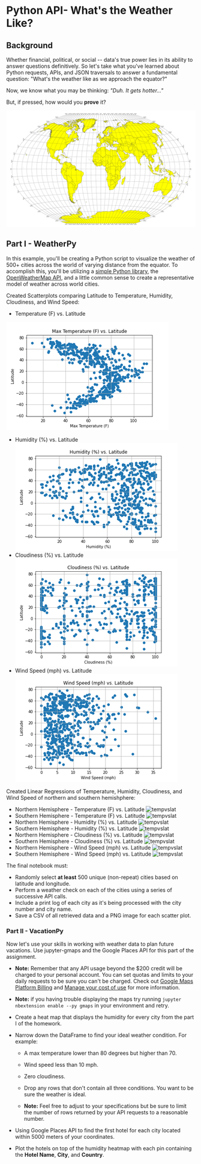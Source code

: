 # Python API- What's the Weather Like?

## Background

Whether financial, political, or social -- data's true power lies in its ability to answer questions definitively. So let's take what you've learned about Python requests, APIs, and JSON traversals to answer a fundamental question: "What's the weather like as we approach the equator?"

Now, we know what you may be thinking: _"Duh. It gets hotter..."_

But, if pressed, how would you **prove** it?

![equator](Images/equatorsign.png)

## Part I - WeatherPy

In this example, you'll be creating a Python script to visualize the weather of 500+ cities across the world of varying distance from the equator. To accomplish this, you'll be utilizing a [simple Python library](https://pypi.python.org/pypi/citipy), the [OpenWeatherMap API](https://openweathermap.org/api), and a little common sense to create a representative model of weather across world cities.

Created Scatterplots comparing Latitude to Temperature, Humidity, Cloudiness, and Wind Speed:

* Temperature (F) vs. Latitude

![tempvslat](Images/tempvslat.png)
* Humidity (%) vs. Latitude
![tempvslat](Images/humvslat.png)
* Cloudiness (%) vs. Latitude
![tempvslat](Images/cloudvslat.png)
* Wind Speed (mph) vs. Latitude
![tempvslat](Images/windvslat.png)

Created Linear Regressions of Temperature, Humidity, Cloudiness, and Wind Speed of northern and southern hemishphere:

* Northern Hemisphere - Temperature (F) vs. Latitude
![tempvslat](Images/nh_temp_v_lat.png.png)
* Southern Hemisphere - Temperature (F) vs. Latitude
![tempvslat](Images/sh_temp_v_lat.png.png)
* Northern Hemisphere - Humidity (%) vs. Latitude
![tempvslat](Images/nh_hum_v_lat.png.png)
* Southern Hemisphere - Humidity (%) vs. Latitude
![tempvslat](Images/sh_hum_v_lat.png.png)
* Northern Hemisphere - Cloudiness (%) vs. Latitude
![tempvslat](Images/nh_cloud_v_lat.png.png)
* Southern Hemisphere - Cloudiness (%) vs. Latitude
![tempvslat](Images/sh_cloud_v_lat.png.png)
* Northern Hemisphere - Wind Speed (mph) vs. Latitude
![tempvslat](Images/nh_wind_v_lat.png.png)
* Southern Hemisphere - Wind Speed (mph) vs. Latitude
![tempvslat](Images/sh_wind_v_lat.png.png)

The final notebook must:

* Randomly select **at least** 500 unique (non-repeat) cities based on latitude and longitude.
* Perform a weather check on each of the cities using a series of successive API calls.
* Include a print log of each city as it's being processed with the city number and city name.
* Save a CSV of all retrieved data and a PNG image for each scatter plot.

### Part II - VacationPy

Now let's use your skills in working with weather data to plan future vacations. Use jupyter-gmaps and the Google Places API for this part of the assignment.

* **Note:** Remember that any API usage beyond the $200 credit will be charged to your personal account. You can set quotas and limits to your daily requests to be sure you can't be charged. Check out [Google Maps Platform Billing](https://developers.google.com/maps/billing/gmp-billing#monitor-and-restrict-consumption) and [Manage your cost of use](https://developers.google.com/maps/documentation/javascript/usage-and-billing#set-caps) for more information.

* **Note:** if you having trouble displaying the maps try running `jupyter nbextension enable --py gmaps` in your environment and retry.

* Create a heat map that displays the humidity for every city from the part I of the homework.


* Narrow down the DataFrame to find your ideal weather condition. For example:

  * A max temperature lower than 80 degrees but higher than 70.

  * Wind speed less than 10 mph.

  * Zero cloudiness.

  * Drop any rows that don't contain all three conditions. You want to be sure the weather is ideal.

  * **Note:** Feel free to adjust to your specifications but be sure to limit the number of rows returned by your API requests to a reasonable number.

* Using Google Places API to find the first hotel for each city located within 5000 meters of your coordinates.

* Plot the hotels on top of the humidity heatmap with each pin containing the **Hotel Name**, **City**, and **Country**.